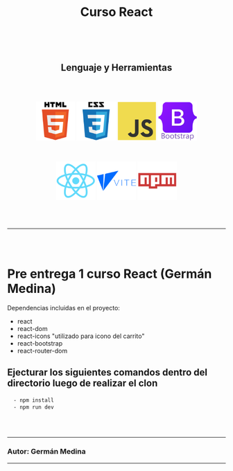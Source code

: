 <h1 align="center">Curso React</h1><br><br>
<br>
<h2 align="center">Lenguaje y Herramientas</h2>
<br><br>
<p align="center"> 
    <a href="https://www.w3.org/html/" target="_blank"> <img src="https://raw.githubusercontent.com/devicons/devicon/master/icons/html5/html5-original-wordmark.svg" alt="html5" width="90" height="90"/></a> 
    <a href="https://www.w3schools.com/css/" target="_blank"> <img src="https://raw.githubusercontent.com/devicons/devicon/master/icons/css3/css3-original-wordmark.svg" alt="css3" width="90" height="90"/></a> 
    <a href="https://developer.mozilla.org/en-US/docs/Web/JavaScript" target="_blank"> <img src="https://raw.githubusercontent.com/devicons/devicon/master/icons/javascript/javascript-original.svg" alt="Javascript" width="90" height="90"/></a> 
    <a href="https://getbootstrap.com/" target="_blank"> <img src="https://github.com/devicons/devicon/blob/master/icons/bootstrap/bootstrap-original-wordmark.svg" alt="Boostrap" width="90" height="90"/></a> 
</p>
<br>
<p align="center"> 
    <a href="https://es.react.dev/" target="_blank"> <img src="https://raw.githubusercontent.com/devicons/devicon/master/icons/react/react-original.svg" alt="React" width="90" height="90"/></a>
    <a href="https://vitejs.dev/guide/" target="_blank"> <img src="https://raw.githubusercontent.com/devicons/devicon/master/icons/vite/vite-original-wordmark.svg" alt="Vite" width="90" height="90"/></a>
    <a href="https://www.npmjs.com/" target="_blank"> <img src="https://raw.githubusercontent.com/devicons/devicon/master/icons/npm/npm-original-wordmark.svg" alt="npm" width="90" height="90"/></a>
</p>
<br><br>



---
<br><br>

# Pre entrega 1 curso React (Germán Medina)

Dependencias incluidas en el proyecto:

  - react
  - react-dom
  - react-icons "utilizado para icono del carrito"
  - react-bootstrap
  - react-router-dom


## Ejecturar los siguientes comandos dentro del directorio luego de realizar el clon

```
  - npm install
  - npm run dev
```

<br><br>

---
### Autor: Germán Medina
---